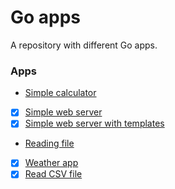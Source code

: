# Go apps

A repository with different Go apps.

### Apps

- [Simple calculator](./simple-calculator/README.md)
- [x] [Simple web server]()
- [x] [Simple web server with templates]()
- [Reading file](./read-file/README.md)
- [x] [Weather app]()
- [x] [Read CSV file](./read_csv/README.md)
